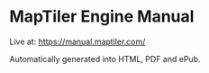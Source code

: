 MapTiler Engine Manual
======================

Live at:
https://manual.maptiler.com/

Automatically generated into HTML, PDF and ePub.
